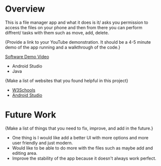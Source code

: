 # Overview

This is a file manager app and what it does is it/
asks you permission to access the files on your phone and then from there you can perform diffrent/
tasks with them such as move, add, delete.

{Provide a link to your YouTube demonstration.  It should be a 4-5 minute demo of the app running and a walkthrough of the code.}

[Software Demo Video](http://youtube.link.goes.here)

* Android Studio
* Java

{Make a list of websites that you found helpful in this project}
* [W3Schools](https://www.w3schools.com/)
* [Android Studio](https://developer.android.com/studio)

# Future Work

{Make a list of things that you need to fix, improve, and add in the future.}
* One thing is I would like add a better UI with more options and more user friendly and just modern.
* Would like to be able to do more with the files such as maybe add and editing area.
* Improve the stability of the app because it doesn't always work perfect.